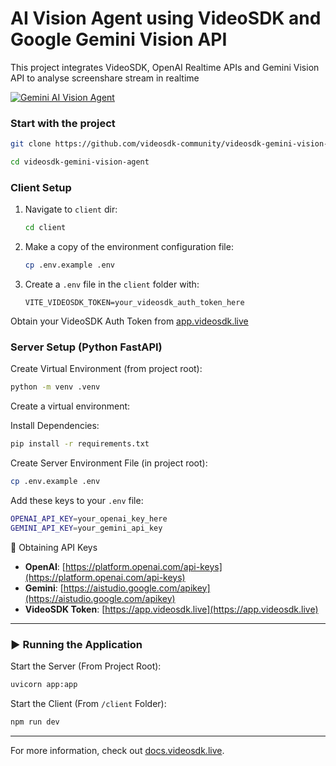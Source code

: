 # AI Vision Agent using VideoSDK and Google Gemini Vision API

This project integrates VideoSDK, OpenAI Realtime APIs and Gemini Vision API to analyse screenshare stream in realtime

[![Gemini AI Vision Agent](https://assets.videosdk.live/images/Gemini%20Vision%20API%20%283%29.png)](https://youtu.be/gjvJd-carXg?si=0RH8-NJ-wXpLG6hy)

### Start with the project

```sh
git clone https://github.com/videosdk-community/videosdk-gemini-vision-agent.git
```

```sh
cd videosdk-gemini-vision-agent
```

### Client Setup

1. Navigate to `client` dir:
   ```sh
   cd client
   ```
2. Make a copy of the environment configuration file:

   ```sh
   cp .env.example .env
   ```

3. Create a `.env` file in the `client` folder with:

   ```env
   VITE_VIDEOSDK_TOKEN=your_videosdk_auth_token_here
   ```

Obtain your VideoSDK Auth Token from [app.videosdk.live](https://app.videosdk.live)

### Server Setup (Python FastAPI)

Create Virtual Environment (from project root):

```sh
python -m venv .venv
```

Create a virtual environment:

Install Dependencies:

```sh
pip install -r requirements.txt
```

Create Server Environment File (in project root):

```sh
cp .env.example .env
```

Add these keys to your `.env` file:

```sh
OPENAI_API_KEY=your_openai_key_here
GEMINI_API_KEY=your_gemini_api_key
```

🔑 Obtaining API Keys

- **OpenAI**: [https://platform.openai.com/api-keys](https://platform.openai.com/api-keys)
- **Gemini**: [https://aistudio.google.com/apikey](https://aistudio.google.com/apikey)
- **VideoSDK Token**: [https://app.videosdk.live](https://app.videosdk.live)

---

### ▶️ Running the Application

Start the Server (From Project Root):

```sh
uvicorn app:app
```

Start the Client (From `/client` Folder):

```sh
npm run dev
```

---

For more information, check out [docs.videosdk.live](https://docs.videosdk.live).
